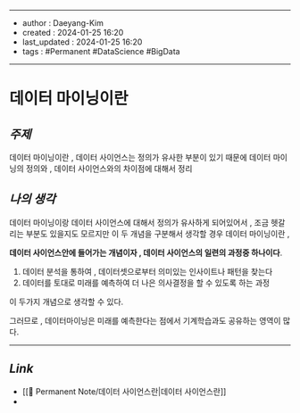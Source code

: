 
---
- author : Daeyang-Kim
- created : 2024-01-25 16:20
- last_updated : 2024-01-25 16:20
- tags : #Permanent #DataScience #BigData
---

# 데이터 마이닝이란

## *주제*

데이터 마이닝이란 , 데이터 사이언스는 정의가 유사한 부분이 있기 때문에 데이터 마이닝의 정의와 , 데이터 사이언스와의 차이점에 대해서 정리

## *나의 생각*

데이터 마이닝이랑 데이터 사이언스에 대해서 정의가 유사하게 되어있어서 , 조금 헷갈리는 부분도 있을지도 모르지만 이 두 개념을 구분해서 생각할 경우 데이터 마이닝이란 ,

__데이터 사이언스안에 들어가는 개념이자 , 데이터 사이언스의 일련의 과정중 하나이다__.

1. 데이터 분석을 통하여 , 데이터셋으로부터 의미있는 인사이트나 패턴을 찾는다
2. 데이터를 토대로 미래를 예측하여 더 나은 의사결정을 할 수 있도록 하는 과정

이 두가지 개념으로  생각할 수 있다.

그러므로 , 데이터마이닝은 미래를 예측한다는 점에서 기계학습과도 공유하는 영역이 많다.

---

## *Link*

- [[💎 Permanent Note/데이터 사이언스란|데이터 사이언스란]]
- 